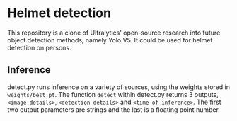 # Helmet detection

This repository is a clone of Ultralytics' open-source research into future object detection methods, namely Yolo V5. It could be used for helmet detection on persons.

## Inference

detect.py runs inference on a variety of sources, using the weights stored in `weights/best.pt`. The function `detect` within detect.py returns 3 outputs, `<image details>`, `<detection details>` and `<time of inference>`. The first two output parameters are strings and the last is a floating point number.
